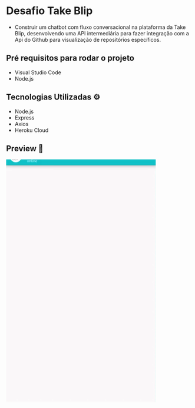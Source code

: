 # Desafio Take Blip

-   Construir um  chatbot com fluxo conversacional na plataforma da Take Blip, desenvolvendo uma API intermediária para fazer integração com  a Api do Github para visualização de repositórios específicos.

## Pré requisitos para rodar o projeto

-   Visual Studio Code
-   Node.js

## Tecnologias Utilizadas  ⚙

-   Node.js
-   Express
-   Axios
-   Heroku Cloud

## Preview  🎥
<img src="gifDesafioBot.gif" alt="chatPreview"/>
